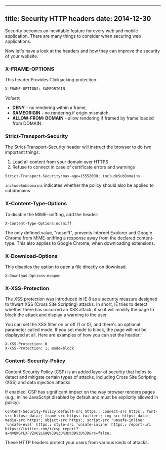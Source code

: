 ----
title: Security HTTP headers
date:   2014-12-30
----

Security becomes an inevitable feature for every web and mobile application.
There are many things to consider when securing web applications.

Now let's have a look at the headers and how they can improve the security of your website.

### X-FRAME-OPTIONS

This header Provides Clickjacking protection.

```
X-FRAME-OPTIONS: SAMEORIGIN
```

*Values:*

- **DENY** - no rendering within a frame,
- **SAMEORIGIN** - no rendering if origin mismatch,
- **ALLOW-FROM: DOMAIN** - allow rendering if framed by frame loaded from DOMAIN

### Strict-Transport-Security

The Strict-Transport-Security header will instruct the browser to do two important things:

1. Load all content from your domain over HTTPS
2. Refuse to connect in case of certificate errors and warnings

```
Strict-Transport-Security:max-age=15552000; includeSubDomains
```

`includeSubdomains` indicates whether the policy should also be applied to subdomains.

### X-Content-Type-Options

To disable the MIME-sniffing, add the header:

```
X-Content-Type-Options:nosniff
```

The only defined value, "nosniff", prevents Internet Explorer and Google Chrome from MIME-sniffing a response away from the declared content-type. This also applies to Google Chrome, when downloading extensions.

### X-Download-Options

This disables the option to open a file directly on download.

```
X-Download-Options:noopen
```

### X-XSS-Protection

The XSS protection was introduced in IE 8 as a security measure designed
to thwart XSS (Cross Site Scripting) attacks. In short, IE tries to detect
whether there has occurred an XSS attack, if so it will modify the page to block
the attack and display a warning to the user.

You can set the XSS filter on or off (1 or 0), and there's an optional parameter
called mode. If you set mode to block, the page will not be displayed at all.
Here are examples of how you can set the header:

```
X-XSS-Protection: 0
X-XSS-Protection: 1; mode=block
```

### Content-Security-Policy

Content Security Policy (CSP) is an added layer of security that helps to detect and mitigate certain types of attacks, including Cross Site Scripting (XSS) and data injection attacks.

If enabled, CSP has significant impact on the way browser renders pages
(e.g., inline JavaScript disabled by default and must be explicitly allowed in policy).


```
Content-Security-Policy:default-src https:; connect-src https:; font-src https: data:; frame-src https: twitter:; img-src https: data:; media-src https:; object-src https:; script-src 'unsafe-inline' 'unsafe-eval' https:; style-src 'unsafe-inline' https:; report-uri https://twitter.com/i/csp_report?a=NVQWGYLXFVZXO2LGOQ%3D%3D%3D%3D%3D%3D&ro=false;
```

These HTTP headers protect your users from various kinds of attacks.

